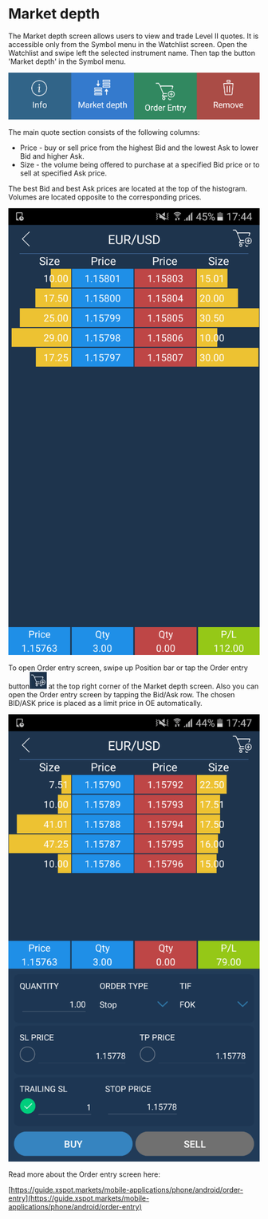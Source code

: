 # Market depth

The Market depth screen allows users to view and trade Level II quotes. It is accessible only from the Symbol menu in the Watchlist screen. Open the Watchlist and swipe left the selected instrument name. Then tap the button 'Market depth' in the Symbol menu.

![](../../../.gitbook/assets/symbol-menu-1.png)

The main quote section consists of the following columns:

* Price - buy or sell price from the highest Bid and the lowest Ask to lower Bid and higher Ask.
* Size - the volume being offered to purchase at a specified Bid price or to sell at specified Ask price.

The best Bid and best Ask prices are located at the top of the histogram. Volumes are located opposite to the corresponding prices.

![](../../../.gitbook/assets/1-51.png)

To open Order entry screen, swipe up Position bar or tap the Order entry button![](../../../.gitbook/assets/oe-4.jpg) at the top right corner of the Market depth screen. Also you can open the Order entry screen by tapping the Bid/Ask row. The chosen BID/ASK price is placed as a limit price in OE automatically.

![](../../../.gitbook/assets/3-12.png)

Read more about the Order entry screen here:

[https://guide.xspot.markets/mobile-applications/phone/android/order-entry](https://guide.xspot.markets/mobile-applications/phone/android/order-entry)

